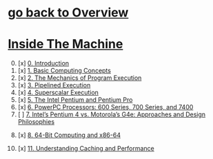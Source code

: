 # [go back to Overview](https://github.com/c4arl0s#main-projects)

# [Inside The Machine](https://github.com/c4arl0s/InsideTheMachine#go-back-to-overview)
  
0. [x] [0. Introduction](https://github.com/c4arl0s/1IntroductionInsideTheMachine#1-introduction)  
1. [x] [1. Basic Computing Concepts](https://github.com/c4arl0s/1BasicComputingConceptsInsideTheMachine#1-basic-computing-concepts---content)  
2. [x] [2. The Mechanics of Program Execution](https://github.com/c4arl0s/2TheMechanicsOfProgramExecutionInsideTheMachine#2-the-mechanics-of-program-execution---content)  
3. [x] [3. Pipelined Execution](https://github.com/c4arl0s/3PipelinedExecutionInsideTheMachine#3-pipelined-execution---content)  
4. [x] [4. Superscalar Execution](https://github.com/c4arl0s/4SuperscalarExecution#super-escalar-execution---content)  
5. [x] [5. The Intel Pentium and Pentium Pro](https://github.com/c4arl0s/5TheIntelPentiumAndPentiumPro#5-the-intel-pentium-and-pentium-pro---content) 
5. [x] [6. PowerPC Processors: 600 Series, 700 Series, and 7400](https://github.com/c4arl0s/6PowerPCProcessors600Series700SeriesAnd7400#6-powerpc-processors-600-series-700-series-and-7400---content) 
6. [ ] [7. Intel’s Pentium 4 vs. Motorola’s G4e: Approaches and Design Philosophies](https://github.com/c4arl0s/7IntelsPentium4vsMotorolasG4e-ApproachesAndDesignPhilosophies#7-intels-pentium-4-vs-motorolas-g4e---approaches-and-design-philosophies---content)
<!-- 7. Intel’s Pentium 4 vs. Motorola’s G4e: The Back End -->
8. [x] [8. 64-Bit Computing and x86-64](https://github.com/c4arl0s/64-Bit_Computing_and_x86-64#64-bit-computing-and-x86-64---content)
<!-- 9. The G5: IBM’s PowerPC 970 -->
10. [x] [11. Understanding Caching and Performance](https://github.com/c4arl0s/11UnderstandingCachingAndPerformance#11-understanding-caching-and-performance---content)
<!-- 11. Intel’s Pentium M, Core Duo, and Core 2 Duo -->
<!-- 12. Bibliography and Suggested Reading -->


